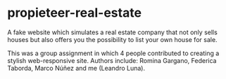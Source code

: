 # propieteer-real-estate
A fake website which simulates a real estate company that not only sells houses but also offers you the possibility to list your own house for sale. 

This was a group assignment in which 4 people contributed to creating a stylish web-responsive site. Authors include: Romina Gargano, Federica Taborda, Marco Núñez and me (Leandro Luna).
